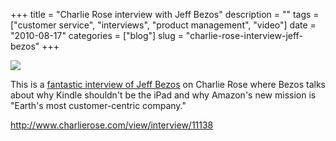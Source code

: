 +++
title = "Charlie Rose interview with Jeff Bezos"
description = ""
tags = ["customer service", "interviews", "product management", "video"]
date = "2010-08-17"
categories = ["blog"]
slug = "charlie-rose-interview-jeff-bezos"
+++



  <div class="notebook-screenshot"><a href="http://www.charlierose.com/view/interview/11138"><img src="//media.konigi.com/bluga/wt4c6b099204990_large.jpg"/></a></div><p>This is a <a href="http://www.charlierose.com/view/interview/11138">fantastic interview of Jeff Bezos</a> on Charlie Rose where Bezos talks about why Kindle shouldn't be the iPad and why Amazon's new mission is &quot;Earth's most customer-centric company.&quot;</p>

    
  <a href="http://www.charlierose.com/view/interview/11138">http://www.charlierose.com/view/interview/11138</a>
